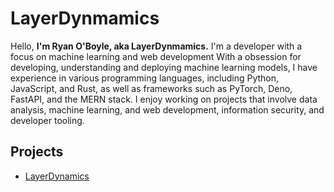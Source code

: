 # LayerDynmamics

Hello, **I'm Ryan O'Boyle, aka LayerDynmamics.** I'm a developer with a focus on machine learning and web development With a obsession for developing, understanding and deploying machine learning models, I have experience in various programming languages, including Python, JavaScript, and Rust, as well as frameworks such as PyTorch, Deno, FastAPI, and the MERN stack. I enjoy working on projects that involve data analysis, machine learning, and web development, information security, and developer tooling.

## Projects

- [LayerDynamics](https://github.com/LayerDynamics)